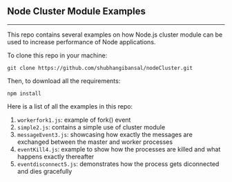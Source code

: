 ## Node Cluster Module Examples
-------------------------------

This repo contains several examples on how Node.js cluster module can be used to increase performance of Node applications.

To clone this repo in your machine:

```
git clone https://github.com/shubhangibansal/nodeCluster.git
```

Then, to download all the requirements:

```
npm install
```

Here is a list of all the examples in this repo:

1. `workerfork1.js`: example of fork() event
2. `simple2.js`: contains a simple use of cluster module
3. `messageEvent3.js`: showcasing how exactly the messages are exchanged between the master and worker processes
3. `eventKill4.js`:  example to show how the processes are killed and what happens exactly thereafter
4. `eventdisconnect5.js`: demonstrates how the process gets diconnected and dies gracefully